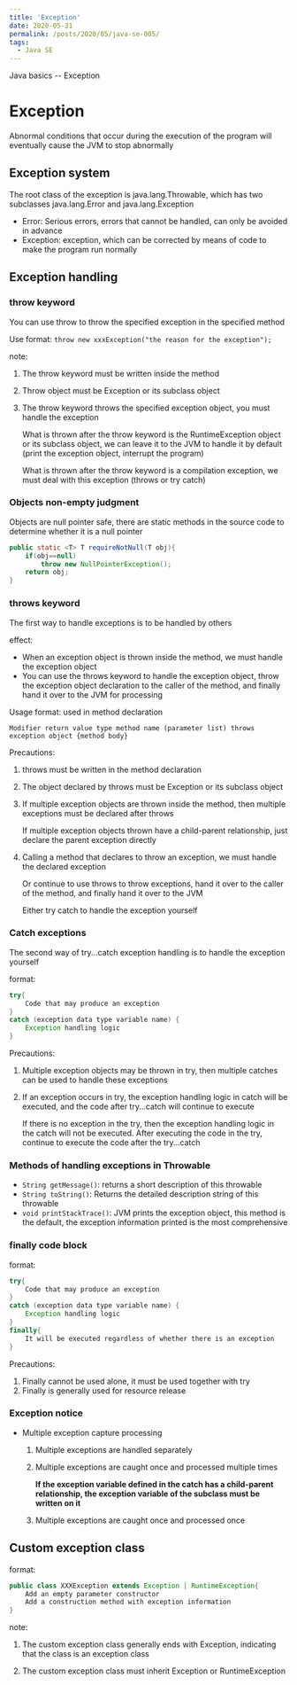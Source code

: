 ```yaml
---
title: 'Exception'
date: 2020-05-31
permalink: /posts/2020/05/java-se-005/
tags:
  - Java SE
---
```


Java basics -- Exception

# Exception

Abnormal conditions that occur during the execution of the program will eventually cause the JVM to stop abnormally

## Exception system

The root class of the exception is java.lang.Throwable, which has two subclasses java.lang.Error and java.lang.Exception

-   Error: Serious errors, errors that cannot be handled, can only be avoided in advance
-   Exception: exception, which can be corrected by means of code to make the program run normally

## Exception handling

### throw keyword

You can use throw to throw the specified exception in the specified method

Use format: `throw new xxxException("the reason for the exception");`

note:

1. The throw keyword must be written inside the method

2. Throw object must be Exception or its subclass object

3. The throw keyword throws the specified exception object, you must handle the exception

    What is thrown after the throw keyword is the RuntimeException object or its subclass object, we can leave it to the JVM to handle it by default (print the exception object, interrupt the program)

    What is thrown after the throw keyword is a compilation exception, we must deal with this exception (throws or try catch)

### Objects non-empty judgment

Objects are null pointer safe, there are static methods in the source code to determine whether it is a null pointer

```java
public static <T> T requireNotNull(T obj){
    if(obj==null)
        throw new NullPointerException();
    return obj;
}
```

### throws keyword

The first way to handle exceptions is to be handled by others

effect:

-   When an exception object is thrown inside the method, we must handle the exception object
-   You can use the throws keyword to handle the exception object, throw the exception object declaration to the caller of the method, and finally hand it over to the JVM for processing

Usage format: used in method declaration

`Modifier return value type method name (parameter list) throws exception object {method body}`

Precautions:

1. throws must be written in the method declaration

2. The object declared by throws must be Exception or its subclass object

3. If multiple exception objects are thrown inside the method, then multiple exceptions must be declared after throws

    If multiple exception objects thrown have a child-parent relationship, just declare the parent exception directly

4. Calling a method that declares to throw an exception, we must handle the declared exception

    Or continue to use throws to throw exceptions, hand it over to the caller of the method, and finally hand it over to the JVM

    Either try catch to handle the exception yourself

### Catch exceptions

The second way of try...catch exception handling is to handle the exception yourself

format:

```java
try{
    Code that may produce an exception
}
catch (exception data type variable name) {
    Exception handling logic
}
```

Precautions:

1. Multiple exception objects may be thrown in try, then multiple catches can be used to handle these exceptions

2. If an exception occurs in try, the exception handling logic in catch will be executed, and the code after try...catch will continue to execute

    If there is no exception in the try, then the exception handling logic in the catch will not be executed. After executing the code in the try, continue to execute the code after the try...catch

### Methods of handling exceptions in Throwable

-   `String getMessage()`: returns a short description of this throwable
-   `String toString()`: Returns the detailed description string of this throwable
-   `void printStackTrace()`: JVM prints the exception object, this method is the default, the exception information printed is the most comprehensive

### finally code block

format:

```java
try{
    Code that may produce an exception
}
catch (exception data type variable name) {
    Exception handling logic
}
finally{
    It will be executed regardless of whether there is an exception
}
```

Precautions:

1. Finally cannot be used alone, it must be used together with try
2. Finally is generally used for resource release

### Exception notice

-   Multiple exception capture processing

    1. Multiple exceptions are handled separately

    2. Multiple exceptions are caught once and processed multiple times

        **If the exception variable defined in the catch has a child-parent relationship, the exception variable of the subclass must be written on it**

    3. Multiple exceptions are caught once and processed once

## Custom exception class

format:

```java
public class XXXException extends Exception | RuntimeException{
    Add an empty parameter constructor
    Add a construction method with exception information
}
```

note:

1. The custom exception class generally ends with Exception, indicating that the class is an exception class

2. The custom exception class must inherit Exception or RuntimeException